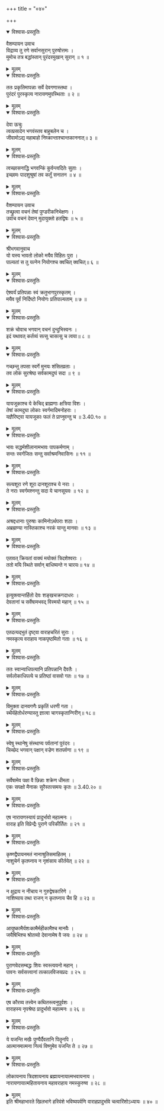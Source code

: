 +++
title = "०४०"

+++

<details open><summary>विश्वास-प्रस्तुतिः</summary>

वैशम्पायन उवाच  
विद्राव्य तु रणे सर्वानसुरान् पुरुषोत्तमः ।  
मुमोच तत्र बद्धांस्तान् पुरंदरमुखान् सुरान् ॥ १ ॥
</details>

<details><summary>मूलम्</summary>

वैशम्पायन उवाच  
विद्राव्य तु रणे सर्वानसुरान् पुरुषोत्तमः ।  
मुमोच तत्र बद्धांस्तान् पुरंदरमुखान् सुरान् ॥ १ ॥
</details>

<details open><summary>विश्वास-प्रस्तुतिः</summary>

ततः प्रकृतिमापन्नाः सर्वे देवगणास्तथा ।  
पुरंदरं पुरस्कृत्य नारायणमुपस्थिताः ॥ २ ॥
</details>

<details><summary>मूलम्</summary>

ततः प्रकृतिमापन्नाः सर्वे देवगणास्तथा ।  
पुरंदरं पुरस्कृत्य नारायणमुपस्थिताः ॥ २ ॥
</details>

<details open><summary>विश्वास-प्रस्तुतिः</summary>

देवा ऊचुः  
त्वत्प्रसादेन भगवंस्तव बाहुबलेन च ।  
जीवामोऽद्य महाबाहो निष्क्रान्ताश्चान्तकाननात्॥ ३ ॥
</details>

<details><summary>मूलम्</summary>

देवा ऊचुः  
त्वत्प्रसादेन भगवंस्तव बाहुबलेन च ।  
जीवामोऽद्य महाबाहो निष्क्रान्ताश्चान्तकाननात्॥ ३ ॥
</details>

<details open><summary>विश्वास-प्रस्तुतिः</summary>

त्वच्छासनाद्धि भगवन्किं कुर्वन्त्वदितेः सुताः ।  
इच्छामः पादशुश्रूषां तव कर्तुं सनातन ॥ ४ ॥
</details>

<details><summary>मूलम्</summary>

त्वच्छासनाद्धि भगवन्किं कुर्वन्त्वदितेः सुताः ।  
इच्छामः पादशुश्रूषां तव कर्तुं सनातन ॥ ४ ॥
</details>

<details open><summary>विश्वास-प्रस्तुतिः</summary>

वैशम्पायन उवाच  
तच्छ्रुत्वा वचनं तेषां पुण्डरीकनिभेक्षणः ।  
उवाच वचनं देवान् मुदायुक्तो हतद्विषः ॥ ५ ॥
</details>

<details><summary>मूलम्</summary>

वैशम्पायन उवाच  
तच्छ्रुत्वा वचनं तेषां पुण्डरीकनिभेक्षणः ।  
उवाच वचनं देवान् मुदायुक्तो हतद्विषः ॥ ५ ॥
</details>

<details open><summary>विश्वास-प्रस्तुतिः</summary>

श्रीभगवानुवाच  
यो यस्य भावतो लोको मयैव विहितः पुरा ।  
पाल्यतां स तु यत्नेन नियोगश्च क्वचित् क्वचित्॥ ६ ॥
</details>

<details><summary>मूलम्</summary>

श्रीभगवानुवाच  
यो यस्य भावतो लोको मयैव विहितः पुरा ।  
पाल्यतां स तु यत्नेन नियोगश्च क्वचित् क्वचित्॥ ६ ॥
</details>

<details open><summary>विश्वास-प्रस्तुतिः</summary>

ऐश्वर्यं प्रतिपन्नाः स्वं क्रतुभागपुरस्कृतम् ।  
मयैव पूर्वं निर्दिष्टो नियोगः प्रतिपाल्यताम् ॥ ७ ॥
</details>

<details><summary>मूलम्</summary>

ऐश्वर्यं प्रतिपन्नाः स्वं क्रतुभागपुरस्कृतम् ।  
मयैव पूर्वं निर्दिष्टो नियोगः प्रतिपाल्यताम् ॥ ७ ॥
</details>

<details open><summary>विश्वास-प्रस्तुतिः</summary>

शक्रं चोवाच भगवान् वचनं दुन्दुभिस्वनः ।  
इदं यथावत् कर्तव्यं सत्सु चासत्सु च त्वया॥ ८ ॥
</details>

<details><summary>मूलम्</summary>

शक्रं चोवाच भगवान् वचनं दुन्दुभिस्वनः ।  
इदं यथावत् कर्तव्यं सत्सु चासत्सु च त्वया॥ ८ ॥
</details>

<details open><summary>विश्वास-प्रस्तुतिः</summary>

गच्छन्तु तपसा स्वर्गे मुनयः शंसितव्रताः ।  
तव लोकं सुरश्रेष्ठ सर्वकामदुघं सदा ॥ ९ ॥
</details>

<details><summary>मूलम्</summary>

गच्छन्तु तपसा स्वर्गे मुनयः शंसितव्रताः ।  
तव लोकं सुरश्रेष्ठ सर्वकामदुघं सदा ॥ ९ ॥
</details>

<details open><summary>विश्वास-प्रस्तुतिः</summary>

यायजूकाश्च ये केचिद् ब्राह्मणाः क्षत्रिया विशः ।  
तेषां कामदुघा लोकाः स्वर्गमादिमनोहराः ।  
यज्ञैरिष्ट्वा यायजूकाः फलं ते प्राप्नुवन्तु च ॥ 3.40.१० ॥
</details>

<details><summary>मूलम्</summary>

यायजूकाश्च ये केचिद् ब्राह्मणाः क्षत्रिया विशः ।  
तेषां कामदुघा लोकाः स्वर्गमादिमनोहराः ।  
यज्ञैरिष्ट्वा यायजूकाः फलं ते प्राप्नुवन्तु च ॥ 3.40.१० ॥
</details>

<details open><summary>विश्वास-प्रस्तुतिः</summary>

भावः सद्धर्मशीलानामभावः पापकर्मणाम् ।  
सन्तः स्वर्गजितः सन्तु सर्वाश्रमनिवासिनः ॥ ११ ॥
</details>

<details><summary>मूलम्</summary>

भावः सद्धर्मशीलानामभावः पापकर्मणाम् ।  
सन्तः स्वर्गजितः सन्तु सर्वाश्रमनिवासिनः ॥ ११ ॥
</details>

<details open><summary>विश्वास-प्रस्तुतिः</summary>

सत्यशूरा रणे शूरा दानशूराश्च ये नराः ।  
ते नराः स्वर्गमश्नन्तु सदा ये चानसूयवः ॥ १२ ॥
</details>

<details><summary>मूलम्</summary>

सत्यशूरा रणे शूरा दानशूराश्च ये नराः ।  
ते नराः स्वर्गमश्नन्तु सदा ये चानसूयवः ॥ १२ ॥
</details>

<details open><summary>विश्वास-प्रस्तुतिः</summary>

अश्रद्दधानाः पुरुषाः कामिनोऽर्थपराः शठाः ।  
अब्रह्मण्या नास्तिकाश्च नरकं यान्तु मानवाः ॥ १३ ॥
</details>

<details><summary>मूलम्</summary>

अश्रद्दधानाः पुरुषाः कामिनोऽर्थपराः शठाः ।  
अब्रह्मण्या नास्तिकाश्च नरकं यान्तु मानवाः ॥ १३ ॥
</details>

<details open><summary>विश्वास-प्रस्तुतिः</summary>

एतावत् क्रियतां वाक्यं मयोक्तं त्रिदशेश्वराः ।  
ततो मयि स्थिते सर्वान् बाधिष्यन्ते न चारयः॥ १४ ॥
</details>

<details><summary>मूलम्</summary>

एतावत् क्रियतां वाक्यं मयोक्तं त्रिदशेश्वराः ।  
ततो मयि स्थिते सर्वान् बाधिष्यन्ते न चारयः॥ १४ ॥
</details>

<details open><summary>विश्वास-प्रस्तुतिः</summary>

इत्युक्त्वान्तर्हितो देवः शङ्खचक्रगदाधरः ।  
देवतानां च सर्वेषामभवद् विस्मयो महान् ॥ १५ ॥
</details>

<details><summary>मूलम्</summary>

इत्युक्त्वान्तर्हितो देवः शङ्खचक्रगदाधरः ।  
देवतानां च सर्वेषामभवद् विस्मयो महान् ॥ १५ ॥
</details>

<details open><summary>विश्वास-प्रस्तुतिः</summary>

एतदत्यद्भुतं दृष्ट्वा वाराहचरितं सुराः ।  
नमस्कृत्य वराहाय नाकपृष्ठमितो गताः ॥ १६ ॥
</details>

<details><summary>मूलम्</summary>

एतदत्यद्भुतं दृष्ट्वा वाराहचरितं सुराः ।  
नमस्कृत्य वराहाय नाकपृष्ठमितो गताः ॥ १६ ॥
</details>

<details open><summary>विश्वास-प्रस्तुतिः</summary>

ततः स्वान्याधिपत्यानि प्रतिपन्नानि दैवतैः ।  
सर्वलोकाधिपत्ये च प्रतिष्ठां वासवो गतः ॥ १७ ॥
</details>

<details><summary>मूलम्</summary>

ततः स्वान्याधिपत्यानि प्रतिपन्नानि दैवतैः ।  
सर्वलोकाधिपत्ये च प्रतिष्ठां वासवो गतः ॥ १७ ॥
</details>

<details open><summary>विश्वास-प्रस्तुतिः</summary>

विमुक्ता दानवगणैः प्रकृतिं धरणी गता ।  
स्थैर्यहेतोर्धरण्यास्तु ज्ञात्वा चागस्कृतान्गिरीन्॥ १८॥
</details>

<details><summary>मूलम्</summary>

विमुक्ता दानवगणैः प्रकृतिं धरणी गता ।  
स्थैर्यहेतोर्धरण्यास्तु ज्ञात्वा चागस्कृतान्गिरीन्॥ १८॥
</details>

<details open><summary>विश्वास-प्रस्तुतिः</summary>

स्वेषु स्थानेषु संस्थाप्य पर्वतानां पुरंदरः ।  
चिच्छेद भगवान् पक्षान् वज्रेण शतपर्वणा ॥ १९ ॥
</details>

<details><summary>मूलम्</summary>

स्वेषु स्थानेषु संस्थाप्य पर्वतानां पुरंदरः ।  
चिच्छेद भगवान् पक्षान् वज्रेण शतपर्वणा ॥ १९ ॥
</details>

<details open><summary>विश्वास-प्रस्तुतिः</summary>

सर्वेषामेव पक्षा वै छिन्नाः शक्रेण धीमता ।  
एकः सपक्षो मैनाकः सुरैस्तत्समयः कृतः ॥ 3.40.२० ॥
</details>

<details><summary>मूलम्</summary>

सर्वेषामेव पक्षा वै छिन्नाः शक्रेण धीमता ।  
एकः सपक्षो मैनाकः सुरैस्तत्समयः कृतः ॥ 3.40.२० ॥
</details>

<details open><summary>विश्वास-प्रस्तुतिः</summary>

एष नारायणस्यायं प्रादुर्भावो महात्मनः ।  
वाराह इति विप्रेन्द्रैः पुराणे परिकीर्तितः ॥ २१ ॥
</details>

<details><summary>मूलम्</summary>

एष नारायणस्यायं प्रादुर्भावो महात्मनः ।  
वाराह इति विप्रेन्द्रैः पुराणे परिकीर्तितः ॥ २१ ॥
</details>

<details open><summary>विश्वास-प्रस्तुतिः</summary>

कृष्णद्वैपायनमतं नानाश्रुतिसमाहितम् ।  
नाशुचेर्न कृतघ्नाय न नृशंसाय कीर्तयेत् ॥ २२ ॥
</details>

<details><summary>मूलम्</summary>

कृष्णद्वैपायनमतं नानाश्रुतिसमाहितम् ।  
नाशुचेर्न कृतघ्नाय न नृशंसाय कीर्तयेत् ॥ २२ ॥
</details>

<details open><summary>विश्वास-प्रस्तुतिः</summary>

न क्षुद्राय न नीचाय न गुरुद्वेषकारिणे ।  
नाशिष्याय तथा राजन् न कृतघ्नाय चैव हि ॥ २३ ॥
</details>

<details><summary>मूलम्</summary>

न क्षुद्राय न नीचाय न गुरुद्वेषकारिणे ।  
नाशिष्याय तथा राजन् न कृतघ्नाय चैव हि ॥ २३ ॥
</details>

<details open><summary>विश्वास-प्रस्तुतिः</summary>

आयुष्कामैर्यशःकामैर्महीकामैश्च मानवैः ।  
जयैषिभिश्च श्रोतव्यो देवानामेष वै जयः ॥ २४ ॥
</details>

<details><summary>मूलम्</summary>

आयुष्कामैर्यशःकामैर्महीकामैश्च मानवैः ।  
जयैषिभिश्च श्रोतव्यो देवानामेष वै जयः ॥ २४ ॥
</details>

<details open><summary>विश्वास-प्रस्तुतिः</summary>

पुराणवेदसम्बद्धः शिवः स्वस्त्ययनो महान् ।  
पावनः सर्वसत्त्वानां तत्कालविजयप्रदः ॥ २५ ॥
</details>

<details><summary>मूलम्</summary>

पुराणवेदसम्बद्धः शिवः स्वस्त्ययनो महान् ।  
पावनः सर्वसत्त्वानां तत्कालविजयप्रदः ॥ २५ ॥
</details>

<details open><summary>विश्वास-प्रस्तुतिः</summary>

एष कौरव्य तत्त्वेन कथितस्त्वनुपूर्वशः ।  
वाराहस्य नृपश्रेष्ठ प्रादुर्भावो महात्मनः ॥ २६ ॥
</details>

<details><summary>मूलम्</summary>

एष कौरव्य तत्त्वेन कथितस्त्वनुपूर्वशः ।  
वाराहस्य नृपश्रेष्ठ प्रादुर्भावो महात्मनः ॥ २६ ॥
</details>

<details open><summary>विश्वास-प्रस्तुतिः</summary>

ये यजन्ति मखैः पुण्यैर्दैवतानि पितॄनपि ।  
आत्मानमात्मना नित्यं विष्णुमेव यजन्ति ते ॥ २७ ॥
</details>

<details><summary>मूलम्</summary>

ये यजन्ति मखैः पुण्यैर्दैवतानि पितॄनपि ।  
आत्मानमात्मना नित्यं विष्णुमेव यजन्ति ते ॥ २७ ॥
</details>

<details open><summary>विश्वास-प्रस्तुतिः</summary>

लोकायनाय त्रिदशायनाय ब्रह्मायनायात्मभवायनाय ।  
नारायणायात्महितायनाय महावराहाय नमस्कुरुष्व ॥ २८ ॥
</details>

<details><summary>मूलम्</summary>

लोकायनाय त्रिदशायनाय ब्रह्मायनायात्मभवायनाय ।  
नारायणायात्महितायनाय महावराहाय नमस्कुरुष्व ॥ २८ ॥
</details>
इति श्रीमहाभारते खिलभागे हरिवंशे भविष्यपर्वणि वाराहप्रादुर्भावे चत्वारिंशोऽध्यायः ॥ ४० ॥
